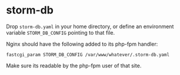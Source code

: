 # storm-db

Drop `storm-db.yaml` in your home directory, or define an environment variable `STORM_DB_CONFIG` pointing to that file.


Nginx should have the following added to its php-fpm handler:

    fastcgi_param STORM_DB_CONFIG /var/www/whatever/.storm-db.yaml

Make sure its readable by the php-fpm user of that site.
